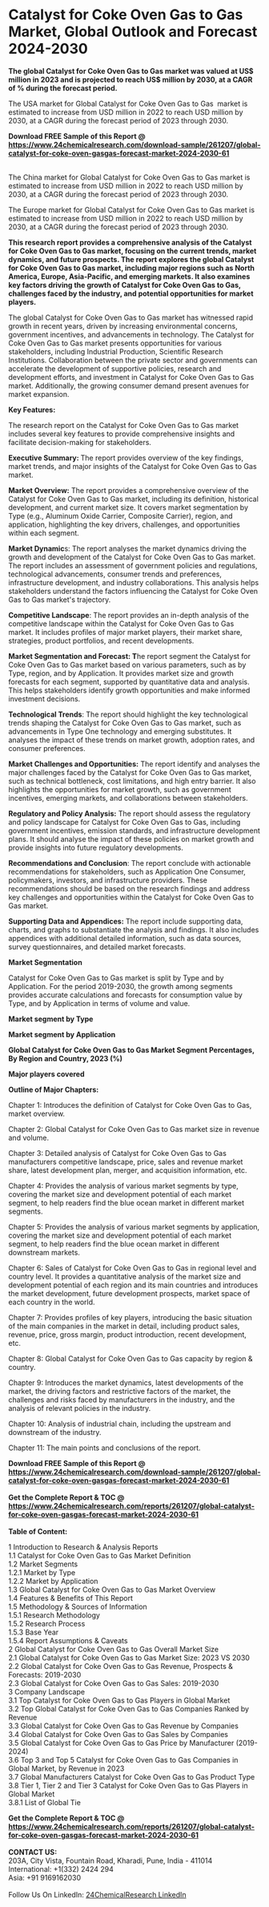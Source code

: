 <h1>Catalyst for Coke Oven Gas to Gas Market, Global Outlook and Forecast 2024-2030</h1><p><strong>The global Catalyst for Coke Oven Gas to Gas market was valued at US$ million in 2023 and is projected to reach US$ million by 2030, at a CAGR of % during the forecast period.</strong></p><p>
</p><p>The USA market for Global Catalyst for Coke Oven Gas to Gas  market is estimated to increase from USD million in 2022 to reach USD million by 2030, at a CAGR during the forecast period of 2023 through 2030.</p><div><b>Download FREE Sample of this Report @ 
            <a href="https://www.24chemicalresearch.com/download-sample/261207/global-catalyst-for-coke-oven-gasgas-forecast-market-2024-2030-61">
            https://www.24chemicalresearch.com/download-sample/261207/global-catalyst-for-coke-oven-gasgas-forecast-market-2024-2030-61</a></b></div><br><p>
</p><p>The China market for Global Catalyst for Coke Oven Gas to Gas market is estimated to increase from USD million in 2022 to reach USD million by 2030, at a CAGR during the forecast period of 2023 through 2030.</p><p>
</p><p>The Europe market for Global Catalyst for Coke Oven Gas to Gas market is estimated to increase from USD million in 2022 to reach USD million by 2030, at a CAGR during the forecast period of 2023 through 2030.</p><p>
</p><p><strong>This research report provides a comprehensive analysis of the Catalyst for Coke Oven Gas to Gas market, focusing on the current trends, market dynamics, and future prospects. The report explores the global Catalyst for Coke Oven Gas to Gas market, including major regions such as North America, Europe, Asia-Pacific, and emerging markets. It also examines key factors driving the growth of Catalyst for Coke Oven Gas to Gas, challenges faced by the industry, and potential opportunities for market players.</strong></p><p>
The global Catalyst for Coke Oven Gas to Gas market has witnessed rapid growth in recent years, driven by increasing environmental concerns, government incentives, and advancements in technology. The Catalyst for Coke Oven Gas to Gas market presents opportunities for various stakeholders, including Industrial Production, Scientific Research Institutions. Collaboration between the private sector and governments can accelerate the development of supportive policies, research and development efforts, and investment in Catalyst for Coke Oven Gas to Gas market. Additionally, the growing consumer demand present avenues for market expansion.</p><p>
<strong>Key Features:</strong></p><p>
The research report on the Catalyst for Coke Oven Gas to Gas market includes several key features to provide comprehensive insights and facilitate decision-making for stakeholders.</p><p>
<strong>Executive Summary: </strong>The report provides overview of the key findings, market trends, and major insights of the Catalyst for Coke Oven Gas to Gas market.</p><p>
<strong>Market Overview:</strong> The report provides a comprehensive overview of the Catalyst for Coke Oven Gas to Gas market, including its definition, historical development, and current market size. It covers market segmentation by Type (e.g., Aluminum Oxide Carrier, Composite Carrier), region, and application, highlighting the key drivers, challenges, and opportunities within each segment.</p><p>
<strong>Market Dynamic</strong>s: The report analyses the market dynamics driving the growth and development of the Catalyst for Coke Oven Gas to Gas market. The report includes an assessment of government policies and regulations, technological advancements, consumer trends and preferences, infrastructure development, and industry collaborations. This analysis helps stakeholders understand the factors influencing the Catalyst for Coke Oven Gas to Gas market's trajectory.</p><p>
<strong>Competitive Landscape</strong>: The report provides an in-depth analysis of the competitive landscape within the Catalyst for Coke Oven Gas to Gas market. It includes profiles of major market players, their market share, strategies, product portfolios, and recent developments.</p><p>
<strong>Market Segmentation and Forecast: T</strong>he report segment the Catalyst for Coke Oven Gas to Gas market based on various parameters, such as by Type, region, and by Application. It provides market size and growth forecasts for each segment, supported by quantitative data and analysis. This helps stakeholders identify growth opportunities and make informed investment decisions.</p><p>
<strong>Technological Trends</strong>: The report should highlight the key technological trends shaping the Catalyst for Coke Oven Gas to Gas market, such as advancements in Type One technology and emerging substitutes. It analyses the impact of these trends on market growth, adoption rates, and consumer preferences.</p><p>
<strong>Market Challenges and Opportunities:</strong> The report identify and analyses the major challenges faced by the Catalyst for Coke Oven Gas to Gas market, such as technical bottleneck, cost limitations, and high entry barrier. It also highlights the opportunities for market growth, such as government incentives, emerging markets, and collaborations between stakeholders.</p><p>
<strong>Regulatory and Policy Analysis:</strong> The report should assess the regulatory and policy landscape for Catalyst for Coke Oven Gas to Gas, including government incentives, emission standards, and infrastructure development plans. It should analyse the impact of these policies on market growth and provide insights into future regulatory developments.</p><p>
<strong>Recommendations and Conclusion</strong>: The report conclude with actionable recommendations for stakeholders, such as Application One Consumer, policymakers, investors, and infrastructure providers. These recommendations should be based on the research findings and address key challenges and opportunities within the Catalyst for Coke Oven Gas to Gas market.</p><p>
<strong>Supporting Data and Appendices:</strong> The report include supporting data, charts, and graphs to substantiate the analysis and findings. It also includes appendices with additional detailed information, such as data sources, survey questionnaires, and detailed market forecasts.</p><p>
<strong>Market Segmentation</strong></p><p>
Catalyst for Coke Oven Gas to Gas market is split by Type and by Application. For the period 2019-2030, the growth among segments provides accurate calculations and forecasts for consumption value by Type, and by Application in terms of volume and value.</p><p>
<strong>Market segment by Type</strong></p><p>
</p><p>
</p><p><strong>Market segment by Application</strong></p><p>
</p><p>
</p><p><strong>Global Catalyst for Coke Oven Gas to Gas Market Segment Percentages, By Region and Country, 2023 (%)</strong></p><p>
</p><p>
</p><p><strong>Major players covered</strong></p><p>
</p><p>
</p><p><strong>Outline of Major Chapters:</strong></p><p>
Chapter 1: Introduces the definition of Catalyst for Coke Oven Gas to Gas, market overview.</p><p>
Chapter 2: Global Catalyst for Coke Oven Gas to Gas market size in revenue and volume.</p><p>
Chapter 3: Detailed analysis of Catalyst for Coke Oven Gas to Gas manufacturers competitive landscape, price, sales and revenue market share, latest development plan, merger, and acquisition information, etc.</p><p>
Chapter 4: Provides the analysis of various market segments by type, covering the market size and development potential of each market segment, to help readers find the blue ocean market in different market segments.</p><p>
Chapter 5: Provides the analysis of various market segments by application, covering the market size and development potential of each market segment, to help readers find the blue ocean market in different downstream markets.</p><p>
Chapter 6: Sales of Catalyst for Coke Oven Gas to Gas in regional level and country level. It provides a quantitative analysis of the market size and development potential of each region and its main countries and introduces the market development, future development prospects, market space of each country in the world.</p><p>
Chapter 7: Provides profiles of key players, introducing the basic situation of the main companies in the market in detail, including product sales, revenue, price, gross margin, product introduction, recent development, etc.</p><p>
Chapter 8: Global Catalyst for Coke Oven Gas to Gas capacity by region &amp; country.</p><p>
Chapter 9: Introduces the market dynamics, latest developments of the market, the driving factors and restrictive factors of the market, the challenges and risks faced by manufacturers in the industry, and the analysis of relevant policies in the industry.</p><p>
Chapter 10: Analysis of industrial chain, including the upstream and downstream of the industry.</p><p>
Chapter 11: The main points and conclusions of the report.</p><div><b>Download FREE Sample of this Report @ 
            <a href="https://www.24chemicalresearch.com/download-sample/261207/global-catalyst-for-coke-oven-gasgas-forecast-market-2024-2030-61">
            https://www.24chemicalresearch.com/download-sample/261207/global-catalyst-for-coke-oven-gasgas-forecast-market-2024-2030-61</a></b></div><br><div><b>Get the Complete Report & TOC @ 
            <a href="https://www.24chemicalresearch.com/reports/261207/global-catalyst-for-coke-oven-gasgas-forecast-market-2024-2030-61">
            https://www.24chemicalresearch.com/reports/261207/global-catalyst-for-coke-oven-gasgas-forecast-market-2024-2030-61</a></b></div><br>
            <b>Table of Content:</b><p>1 Introduction to Research & Analysis Reports<br />
    1.1 Catalyst for Coke Oven Gas to Gas Market Definition<br />
    1.2 Market Segments<br />
        1.2.1 Market by Type<br />
        1.2.2 Market by Application<br />
    1.3 Global Catalyst for Coke Oven Gas to Gas Market Overview<br />
    1.4 Features & Benefits of This Report<br />
    1.5 Methodology & Sources of Information<br />
        1.5.1 Research Methodology<br />
        1.5.2 Research Process<br />
        1.5.3 Base Year<br />
        1.5.4 Report Assumptions & Caveats<br />
2 Global Catalyst for Coke Oven Gas to Gas Overall Market Size<br />
    2.1 Global Catalyst for Coke Oven Gas to Gas Market Size: 2023 VS 2030<br />
    2.2 Global Catalyst for Coke Oven Gas to Gas Revenue, Prospects & Forecasts: 2019-2030<br />
    2.3 Global Catalyst for Coke Oven Gas to Gas Sales: 2019-2030<br />
3 Company Landscape<br />
    3.1 Top Catalyst for Coke Oven Gas to Gas Players in Global Market<br />
    3.2 Top Global Catalyst for Coke Oven Gas to Gas Companies Ranked by Revenue<br />
    3.3 Global Catalyst for Coke Oven Gas to Gas Revenue by Companies<br />
    3.4 Global Catalyst for Coke Oven Gas to Gas Sales by Companies<br />
    3.5 Global Catalyst for Coke Oven Gas to Gas Price by Manufacturer (2019-2024)<br />
    3.6 Top 3 and Top 5 Catalyst for Coke Oven Gas to Gas Companies in Global Market, by Revenue in 2023<br />
    3.7 Global Manufacturers Catalyst for Coke Oven Gas to Gas Product Type<br />
    3.8 Tier 1, Tier 2 and Tier 3 Catalyst for Coke Oven Gas to Gas Players in Global Market<br />
        3.8.1 List of Global Tie</p><div><b>Get the Complete Report & TOC @ 
            <a href="https://www.24chemicalresearch.com/reports/261207/global-catalyst-for-coke-oven-gasgas-forecast-market-2024-2030-61">
            https://www.24chemicalresearch.com/reports/261207/global-catalyst-for-coke-oven-gasgas-forecast-market-2024-2030-61</a></b></div><br><b>CONTACT US:</b><br>
            203A, City Vista, Fountain Road, Kharadi, Pune, India - 411014<br>
            International: +1(332) 2424 294<br>
            Asia: +91 9169162030 <br><br>
            Follow Us On LinkedIn: <a href="https://www.linkedin.com/company/24chemicalresearch/">24ChemicalResearch LinkedIn</a>